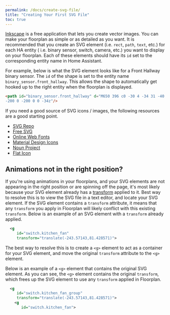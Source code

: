```yaml
---
permalink: /docs/create-svg-file/
title: "Creating Your First SVG File"
toc: true
---
```


[Inkscape](https://inkscape.org/en/develop/about-svg/) is a free application that lets you create vector images. You can make your floorplan as simple or as detailed as you want. It is recommended that you create an SVG element (i.e. `rect`, `path`, `text`, etc.) for each HA entity ( i.e. binary sensor, switch, camera, etc.) you want to display on your floorplan. Each of these elements should have its `id` set to the corresponding entity name in Home Assistant.

For example, below is what the SVG element looks like for a Front Hallway binary sensor. The `id` of the shape is set to the entity name `binary_sensor.front_hallway`. This allows the shape to automatically get hooked up to the right entity when the floorplan is displayed.

```html
<path id="binary_sensor.front_hallway" d="M650 396 c0 -30 4 -34 31 -40 17 -3 107 -6 200 -6 l169 0 0 40 0 40
-200 0 -200 0 0 -34z"/>
```

If you need a good source of SVG icons / images, the following resources are a good starting point.

- [SVG Repo](https://www.svgrepo.com)
- [Free SVG](https://freesvg.org)
- [Online Web Fonts](https://www.onlinewebfonts.com/icon)
- [Material Design Icons](https://materialdesignicons.com)
- [Noun Project](https://thenounproject.com)
- [Flat Icon](http://flaticon.com)

## Animations not in the right position?

If you're using animations in your floorplans, and your SVG elements are not appearing in the right position or are spinning off the page, it's most likely because your SVG element already has a [transform](https://www.w3schools.com/cssref/css3_pr_transform.asp) applied to it. Best way to resolve this is to view the SVG file in a text editor, and locate your SVG element. If the SVG element contains a `transform` attribute, it means that any `transform` you apply in Floorplan will likely conflict with this existing `transform`. Below is an example of an SVG element with a `transform` already applied.

```xml
  <g
     id="switch.kitchen_fan"
     transform="translate(-243.57143,81.428571)">
```

The best way to resolve this is to create a `<g>` element to act as a container for your SVG element, and move the original `transform` attribute to the `<g>` element.

Below is an example of a `<g>` element that contains the original SVG element. As you can see, the `<g>` element contains the original `transform`, which frees up the SVG element to use any `transform` applied in Floorplan.

```xml
  <g
     id="switch.kitchen_fan_group"
     transform="translate(-243.57143,81.428571)">
    <g
       id="switch.kitchen_fan">
```
